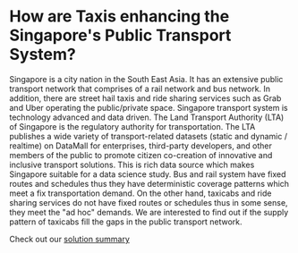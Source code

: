 # How are Taxis enhancing the Singapore's Public Transport System?
Singapore is a city nation in the South East Asia. It has an extensive public transport network that comprises of a rail network and bus network. In addition, there are street hail taxis and ride sharing services such as Grab and Uber operating the public/private space. Singapore transport system is technology advanced and data driven. The Land Transport Authority (LTA) of Singapore is the regulatory authority for transportation. The LTA publishes a wide variety of transport-related datasets (static and dynamic / realtime) on DataMall for enterprises, third-party developers, and other members of the public to promote citizen co-creation of innovative and inclusive transport solutions. This is rich data source which makes Singapore suitable for a data science study.
Bus and rail system have fixed routes and schedules thus they have deterministic coverage patterns which meet a fix transportation demand. On the other hand, taxicabs and ride sharing services do not have fixed routes or schedules thus in some sense, they meet the "ad hoc" demands.
We are interested to find out if the supply pattern of taxicabs fill the gaps in the public transport network.

Check out our [solution summary](https://docs.google.com/presentation/d/1b9pJga62r8livaJVu4m7VmeGwmQwmjMQf2SkobGB89Q/edit#slide=id.p)

